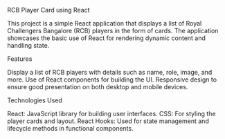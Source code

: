 RCB Player Card using React

This project is a simple React application that displays a list of Royal Challengers Bangalore (RCB) players in the form of cards. The application showcases the basic use of React for rendering dynamic content and handling state.

Features

Display a list of RCB players with details such as name, role, image, and more.
Use of React components for building the UI.
Responsive design to ensure good presentation on both desktop and mobile devices.

Technologies Used

React: JavaScript library for building user interfaces.
CSS: For styling the player cards and layout.
React Hooks: Used for state management and lifecycle methods in functional components.
